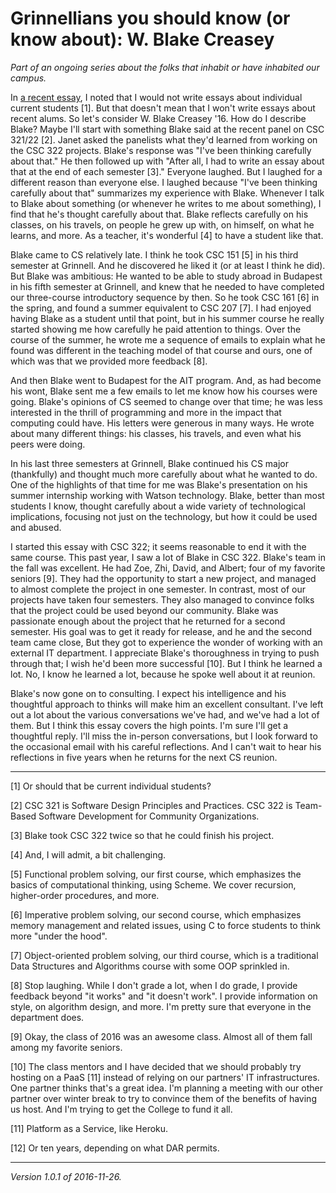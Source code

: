 Grinnellians you should know (or know about): W. Blake Creasey
==============================================================

*Part of an ongoing series about the folks that inhabit or have inhabited
our campus.*

In [a recent essay](writing-about-current-students.html), I noted that I
would not write essays about individual current students [1].  But that
doesn't mean that I won't write essays about recent alums.  So let's
consider W. Blake Creasey '16.  How do I describe Blake?  Maybe I'll
start with something Blake said at the recent panel on CSC 321/22 [2].
Janet asked the panelists what they'd learned from working on the CSC 322
projects.  Blake's response was "I've been thinking carefully about that."
He then followed up with "After all, I had to write an essay about that
at the end of each semester [3]."  Everyone laughed.  But I laughed for
a different reason than everyone else.  I laughed because "I've been
thinking carefully about that" summarizes my experience with Blake.
Whenever I talk to Blake about something (or whenever he writes to
me about something), I find that he's thought carefully about that.
Blake reflects carefully on his classes, on his travels, on people he
grew up with, on himself, on what he learns, and more.  As a teacher,
it's wonderful [4] to have a student like that.

Blake came to CS relatively late.  I think he took CSC 151 [5] in his
third semester at Grinnell.  And he discovered he liked it (or at least
I think he did).  But Blake was ambitious: He wanted to be able to study
abroad in Budapest in his fifth semester at Grinnell, and knew that he
needed to have completed our three-course introductory sequence by then.
So he took CSC 161 [6] in the spring, and found a summer equivalent to
CSC 207 [7].  I had enjoyed having Blake as a student until that point,
but in his summer course he really started showing me how carefully he
paid attention to things.  Over the course of the summer, he wrote me a
sequence of emails to explain what he found was different in the teaching
model of that course and ours, one of which was that we provided more
feedback [8].

And then Blake went to Budapest for the AIT program.  And, as had become
his wont, Blake sent me a few emails to let me know how his courses were
going.  Blake's opinions of CS seemed to change over that time; he was
less interested in the thrill of programming and more in the impact that
computing could have.    His letters were generous in many ways. He wrote
about many different things: his classes, his travels, and even what 
his peers were doing.  

In his last three semesters at Grinnell, Blake continued his CS major
(thankfully) and thought much more carefully about what he wanted to do.
One of the highlights of that time for me was Blake's presentation on
his summer internship working with Watson technology.  Blake, better
than most students I know, thought carefully about a wide variety of
technological implications, focusing not just on the technology, but
how it could be used and abused.

I started this essay with CSC 322; it seems reasonable to end it with
the same course.  This past year, I saw a lot of Blake in CSC 322.
Blake's team in the fall was excellent.  He had Zoe, Zhi, David, and
Albert; four of my favorite seniors [9].  They had the opportunity
to start a new project, and managed to almost complete the project
in one semester.  In contrast, most of our projects have taken four
semesters.  They also managed to convince folks that the project could
be used beyond our community.  Blake was passionate enough about the
project that he returned for a second semester.  His goal was to get
it ready for release, and he and the second team came close,  But they
got to experience the wonder of working with an external IT department.
I appreciate Blake's thoroughness in trying to push through that; I wish
he'd been more successful [10].  But I think he learned a lot.  No, I
know he learned a lot, because he spoke well about it at reunion.

Blake's now gone on to consulting.  I expect his intelligence and his
thoughtful approach to thinks will make him an excellent consultant.
I've left out a lot about the various conversations we've had, and we've
had a lot of them.  But I think this essay covers the high points.  I'm
sure I'll get a thoughtful reply.  I'll miss the in-person conversations,
but I look forward to the occasional email with his careful reflections.
And I can't wait to hear his reflections in five years when he returns for
the next CS reunion.

---

[1] Or should that be current individual students?

[2] CSC 321 is Software Design Principles and Practices.  CSC 322 is
Team-Based Software Development for Community Organizations.  

[3] Blake took CSC 322 twice so that he could finish his project.

[4] And, I will admit, a bit challenging.

[5] Functional problem solving, our first course, which emphasizes
the basics of computational thinking, using Scheme.  We cover recursion,
higher-order procedures, and more.

[6] Imperative problem solving, our second course, which emphasizes
memory management and related issues, using C to force students to
think more "under the hood".

[7] Object-oriented problem solving, our third course, which is a
traditional Data Structures and Algorithms course with some OOP
sprinkled in.

[8] Stop laughing.  While I don't grade a lot, when I do grade, I provide
feedback beyond "it works" and "it doesn't work".  I provide information
on style, on algorithm design, and more.  I'm pretty sure that everyone
in the department does.

[9] Okay, the class of 2016 was an awesome class.  Almost all of them
fall among my favorite seniors.

[10] The class mentors and I have decided that we should probably try
hosting on a PaaS [11] instead of relying on our partners' IT infrastructures.
One partner thinks that's a great idea.  I'm planning a meeting with our
other partner over winter break to try to convince them of the benefits
of having us host.  And I'm trying to get the College to fund it all.

[11] Platform as a Service, like Heroku.

[12] Or ten years, depending on what DAR permits.

---

*Version 1.0.1 of 2016-11-26.*
